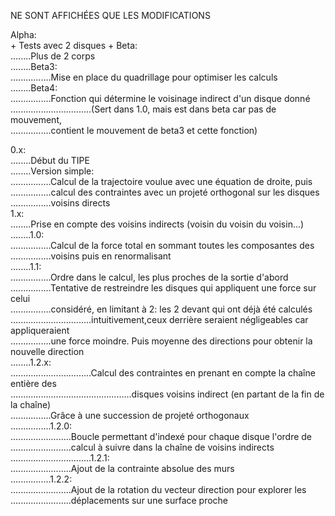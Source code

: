 NE SONT AFFICHÉES QUE LES MODIFICATIONS

Alpha:  
+
Tests avec 2 disques
+ 
Beta:  
........Plus de 2 corps  
........Beta3:  
................Mise en place du quadrillage pour optimiser les calculs  
........Beta4:  
................Fonction qui détermine le voisinage indirect d'un disque donné  
................................(Sert dans 1.0, mais est dans beta car pas de mouvement,  
................contient le mouvement de beta3 et cette fonction)  
		
0.x:  
........Début du TIPE  
........Version simple:  
................Calcul de la trajectoire voulue avec une équation de droite, puis   			
................calcul des contraintes avec un projeté orthogonal sur les disques   			
................voisins directs  
1.x:  
........Prise en compte des voisins indirects (voisin du voisin du voisin...)  
........1.0:  
................Calcul de la force total en sommant toutes les composantes des  
................voisins puis en renormalisant  
........1.1:  
................Ordre dans le calcul, les plus proches de la sortie d'abord  
................Tentative de restreindre les disques qui appliquent une force sur celui 	  	
................considéré, en limitant à 2: les 2 devant qui ont déjà été calculés  
................................intuitivement,ceux derrière seraient négligeables car appliqueraient  
................une force moindre. Puis moyenne des directions pour obtenir la nouvelle direction  
........1.2.x:  
................................Calcul des contraintes en prenant en compte la chaîne entière des  
................................................disques voisins indirect (en partant de la fin de la chaîne)  
................Grâce à une succession de projeté orthogonaux  
................1.2.0:  
........................Boucle permettant d'indexé pour chaque disque l'ordre de   
........................calcul à suivre dans la chaîne de voisins indirects  
................................1.2.1:  
........................Ajout de la contrainte absolue des murs  
................1.2.2:  
........................Ajout de la rotation du vecteur direction pour explorer les   				
........................déplacements sur une surface proche  
